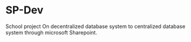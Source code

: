 # SP-Dev
School project On decentralized database system to centralized database system through microsoft Sharepoint.
